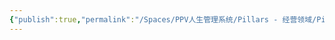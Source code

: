 ```yaml
---
{"publish":true,"permalink":"/Spaces/PPV人生管理系统/Pillars - 经营领域/Pillars - 人生经营领域/运动/增肌减脂计划/肌肉部位库/肌肉库/冈上肌.md","created":"2025-07-07T18:09:00.532+08:00","modified":"2025-07-09T00:23:33.063+08:00","published":"2025-07-09T00:23:33.063+08:00","cssclasses":""}
---
```


